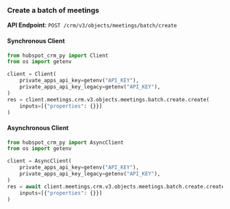 
### Create a batch of meetings <a name="create"></a>



**API Endpoint**: `POST /crm/v3/objects/meetings/batch/create`

#### Synchronous Client

```python
from hubspot_crm_py import Client
from os import getenv

client = Client(
    private_apps_api_key=getenv("API_KEY"),
    private_apps_api_key_legacy=getenv("API_KEY"),
)
res = client.meetings.crm.v3.objects.meetings.batch.create.create(
    inputs=[{"properties": {}}]
)
```

#### Asynchronous Client

```python
from hubspot_crm_py import AsyncClient
from os import getenv

client = AsyncClient(
    private_apps_api_key=getenv("API_KEY"),
    private_apps_api_key_legacy=getenv("API_KEY"),
)
res = await client.meetings.crm.v3.objects.meetings.batch.create.create(
    inputs=[{"properties": {}}]
)
```
